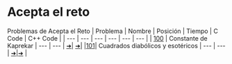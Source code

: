 # Acepta el reto
Problemas de Acepta el Reto
| Problema | Nombre | Posición | Tiempo | C Code | C++ Code |
| --- | --- | --- | --- | --- | --- |
| [100](https://www.aceptaelreto.com/problem/statement.php?id=100) | Constante de Kaprekar | --- | --- | [➜](https://github.com/shack3/aceptaelreto/blob/main/100.c)| [➜]()|
|[101](https://www.aceptaelreto.com/problem/statement.php?id=101)| Cuadrados diabólicos y esotéricos | --- | --- | [➜]()|[➜]() |
